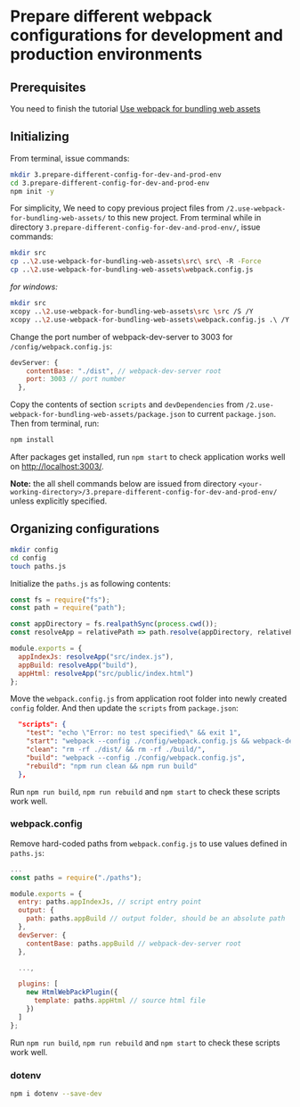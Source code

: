 # Prepare different webpack configurations for development and production environments

## Prerequisites

You need to finish the tutorial [Use webpack for bundling web assets](https://github.com/rick-hayek/web-dev-tutorial/blob/master/2.use-webpack-for-bundling-web-assets.md)

## Initializing

From terminal, issue commands:

```bash
mkdir 3.prepare-different-config-for-dev-and-prod-env
cd 3.prepare-different-config-for-dev-and-prod-env
npm init -y
```

For simplicity, We need to copy previous project files from `/2.use-webpack-for-bundling-web-assets/` to this new project. From terminal while in directory `3.prepare-different-config-for-dev-and-prod-env/`, issue commands:

```bash
mkdir src
cp ..\2.use-webpack-for-bundling-web-assets\src\ src\ -R -Force
cp ..\2.use-webpack-for-bundling-web-assets\webpack.config.js
```

_for windows:_

```bash
mkdir src
xcopy ..\2.use-webpack-for-bundling-web-assets\src \src /S /Y
xcopy ..\2.use-webpack-for-bundling-web-assets\webpack.config.js .\ /Y
```

Change the port number of webpack-dev-server to 3003 for `/config/webpack.config.js`:

```js
devServer: {
    contentBase: "./dist", // webpack-dev-server root
    port: 3003 // port number
  },
```

Copy the contents of section `scripts` and `devDependencies` from `/2.use-webpack-for-bundling-web-assets/package.json` to current `package.json`. Then from terminal, run:

```bash
npm install
```

After packages get installed, run `npm start` to check application works well on <http://localhost:3003/>.

**Note:** the all shell commands below are issued from directory `<your-working-directory>/3.prepare-different-config-for-dev-and-prod-env/` unless explicitly specified.

## Organizing configurations

```bash
mkdir config
cd config
touch paths.js
```

Initialize the `paths.js` as following contents:

```javascript
const fs = require("fs");
const path = require("path");

const appDirectory = fs.realpathSync(process.cwd());
const resolveApp = relativePath => path.resolve(appDirectory, relativePath);

module.exports = {
  appIndexJs: resolveApp("src/index.js"),
  appBuild: resolveApp("build"),
  appHtml: resolveApp("src/public/index.html")
};
```

Move the `webpack.config.js` from application root folder into newly created `config` folder. And then update the `scripts` from `package.json`:

```json
  "scripts": {
    "test": "echo \"Error: no test specified\" && exit 1",
    "start": "webpack --config ./config/webpack.config.js && webpack-dev-server --open --config ./config/webpack.config.js",
    "clean": "rm -rf ./dist/ && rm -rf ./build/",
    "build": "webpack --config ./config/webpack.config.js",
    "rebuild": "npm run clean && npm run build"
  },
```

Run `npm run build`, `npm run rebuild` and `npm start` to check these scripts work well.

### webpack.config

Remove hard-coded paths from `webpack.config.js` to use values defined in `paths.js`:

```javascript
...
const paths = require("./paths");

module.exports = {
  entry: paths.appIndexJs, // script entry point
  output: {
    path: paths.appBuild // output folder, should be an absolute path
  },
  devServer: {
    contentBase: paths.appBuild // webpack-dev-server root
  },

  ...,

  plugins: [
    new HtmlWebPackPlugin({
      template: paths.appHtml // source html file
    })
  ]
};
```

Run `npm run build`, `npm run rebuild` and `npm start` to check these scripts work well.

### dotenv

```bash
npm i dotenv --save-dev
```
